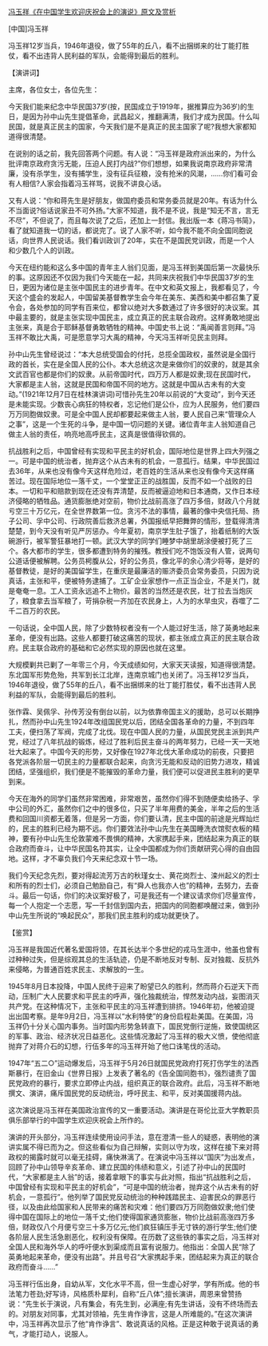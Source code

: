 [冯玉祥《在中国学生欢迎庆祝会上的演说》原文及赏析](https://www.vrrw.net/wx/14516.html)

[中国]冯玉祥

冯玉祥12岁当兵，1946年退役，做了55年的丘八，看不出捆绑来的壮丁能打胜仗，看不出违背人民利益的军队，会能得到最后的胜利。

【演讲词】

主席，各位女士，各位先生：

今天我们能来纪念中华民国37岁(按，民国成立于1919年，据推算应为36岁)的生日，是因为孙中山先生提倡革命，武昌起义，推翻满清，我们才成为民国。什么叫民国，就是真正民主的国家，今天我们是不是真正的民主国家了呢?我想大家都知道得很清楚。

在说别的话之前，我先回答两个问题。有人说：“冯玉祥是政府派出来的，为什么批评南京政府贪污无能，压迫人民打内战?”你们想想，如果我说南京政府非常清廉，没有杀学生，没有捕学生，没有征兵征粮，没有抢米的风潮，……你们看可会有人相信?人家会指着冯玉祥骂，说我不讲良心话。

又有人说：“你和蒋先生是好朋友，做国府委员和常务委员就是20年。有话为什么不当面说?俗话说家丑不可外扬。”大家不知道，我不是不说，我是“知无不言，言无不尽”，不但说了，而且每次说了之后，还加上一封信。我出版一本《蒋冯书简》，看了就知道我一切的话，都说完了。说了人家不听，如今我不能不向全国同胞说话，向世界人民说话。我们看训政训了20年，实在不是国民党训政，而是一个人和少数几个人的训政。

今天在纽约能和这么多中国的青年主人翁们见面，是冯玉祥到美国后第一次最快乐的事。这原因还不仅因为我们今天能在一起，共同来庆祝我们中华民国37岁的生日，更因为诸位是主张中国民主的进步青年。在中文和英文报上，我都看见了，今天这个盛会的发起人，中国留美基督教学生会今年在美东、美西和美中都召集了夏令会，各处参加的同学有百来位，都曾以绝对大多数通过了许多很好的决议案。其中最主要的，就是主张实现中国民主，成立真正的民主联合政府。这样勇敢地提出主张来，真是合于耶稣基督勇敢牺牲的精神。中国史书上说：“禹闻善言则拜。”冯玉祥不敢比大禹，可是愿意学习大禹的精神，今天冯玉祥听见民主则拜。

孙中山先生曾经说过：“本大总统受国会的付托，总揽全国政权，虽然说是全国行政的首长，实在是全国人民的公仆。本大总统这次是来做你们的奴隶的，就是其余文武百官也都是你们的奴隶。从前帝国时代，四万万人都是奴隶;现在民国时代，大家都是主人翁，这就是民国和帝国不同的地方。这就是中国从古未有的大变动。”(1921年12月7日在桂林演讲词)可惜孙先生20年以前说的“大变动”，到今天还是未能实现。少数丧心病狂的特权者，忘记他们是公仆，应为人民服务，他们要四万万同胞做奴隶。可是全中国人民却都要起来做主人翁，要人民自己来“管理众人之事”，这是一个生死的斗争，是中国一切问题的关键。诸位青年主人翁知道自己做主人翁的责任，响亮地高呼民主，这真是很值得钦佩的。

抗战胜利之后，中国曾经有实现和平民主的好机会，国际地位是世界上四大列强之一。可是中国的统治者，抛弃这个从古未有的机会，一意孤行。结果，中华民国过去36年，从来也没有像今天这样危险过，老百姓的生活从来也没有像今天这样痛苦过。现在国际地位一落千丈，一个堂堂正正的战胜国，反而不如一个战败的日本。一切和平和赔款到现在还没有弄清楚，反而被逼迫地和日本通商，又作日本经济侵略的牺牲品。通货膨胀绝对空前，物价比战前高涨了四万多倍，财政八个月就亏空三十万亿元，在全世界数第一位。贪污不法的事情，最著的像中央信托局、扬子公司、孚中公司、行政院善后救济总署，外国报纸早把舞弊的情形，登载得清清楚楚，到今天没有听见严厉惩办。今年夏初，南京学生肚子饿了，抬着纸制的大饭碗游行，被军警狂暴地打一顿。武汉大学的同学们睡梦中胡里胡涂便被打死了三个。各大都市的学生，很多都遭到特务的摧残。教授们吃不饱饭没有人管，说两句公道话便被解聘。公务员枵腹从公，好的公务员，像北平的余心清少将等，是好的基督教徒，是好的美国留学生，在重庆是最廉洁的赈济委员会常务委员，只因为说真话，主张和平，便被特务逮捕了。工矿企业家想作一点正当企业，不是关门，就是奄奄一息。工人工资永远追不上物价。最苦的当然还是农民，壮丁拉去当炮灰了，粮食拿去当军粮了，苛捐杂税一齐加在农民身上，人为的水旱虫灾，吞噬了二千二百万的农民。

一句话说，全中国人民，除了少数特权者没有一个人能过好生活，除了英勇地起来革命，便没有出路。这些人都要打破这痛苦的现状，都主张成立真正的民主联合政府。民主联合政府的基础和它必然实现的原因也就在这里。

大规模剿共已剿了一年零三个月，今天成绩如何，大家天天读报，知道得很清楚。东北国军形势危殆，共军到长江北岸，连南京城门也关闭了。冯玉祥12岁当兵，1946年退役，做了55年的丘八，看不出捆绑来的壮丁能打胜仗，看不出违背人民利益的军队，会能得到最后的胜利。

张作霖、吴佩孚、孙传芳没有倒台以前，以为依靠帝国主义的援助，总可以长期挣扎，然而孙中山先生1924年改组国民党以后，团结全国各革命的力量，不到四年工夫，便扫荡了军阀，完成了北伐。现在中国人民的力量，从国民党民主派到共产党，经过了八年抗战的锻炼，经过了胜利后民主奋斗的两年努力，已经一天一天地壮大起来了。中国今天的形势，又好像在1927年北伐大革命成功的前夜，只要把各党派各阶层一切民主的力量都联合起来，向贪污无能和反动的旧势力进攻，精诚团结，坚强组织，我们便是不能摧毁的革命力量，我们便可以促进民主胜利的更早到来。

今天在海外的同学们虽然非常困难，非常艰苦，虽然你们得不到随便卖给扬子、孚中公司的外汇，虽然你们之中的很多位，只买了半年用费的美金，半年之后的生活费和回国川资都无着落，但是另一方面，你们要认清，民主中国的前途是光辉灿烂的，民主的胜利已经为期不远。你们要效法孙中山先生在美国睡洗衣馆熨衣板的精神，要有孙中山先生伦敦蒙难不畏惧的精神，大家携起手来，团结起来为真正的联合政府而奋斗，让中华民国名符其实，让全中国都成为你们贡献研究心得的自由园地。这样，才不辜负我们今天来纪念双十节一场。

我们今天纪念先烈，要对得起流芳万古的秋瑾女士、黄花岗烈士、滦州起义的烈士和所有的烈士们，必须自己勉励自己，有“舜人也我亦人也”的精神，去努力，去奋斗。最后一句话，你们的决议案好极了，可是我还有一个建议请求你们尽量宣传，每一个人抱定一个志愿，写一千封信到国内去，把国内的同胞都唤醒过来，做到孙中山先生所说的“唤起民众”，那我们民主胜利的成功就更快了。



【鉴赏】

冯玉祥是我国近代著名爱国将领，在其长达半个多世纪的戎马生涯中，他虽也曾有过种种过失，但是综观其总的生活轨迹，仍是不断地反对专制、反对独裁、反抗外来侵略，为普通百姓求民主、求解放的一生。

1945年8月日本投降，中国人民终于迎来了盼望已久的胜利，然而蒋介石逆天下而动，压制广大人民要求和平民主的呼声，强化独裁统治，悍然发动内战，妄图消灭共产党。在这种情况下，主张和平民主的冯玉祥遭到排挤。1946年初，他被迫提出出国考察。是年9月2日，冯玉祥以“水利特使”的身份启程赴美国。在美国，冯玉祥仍十分关心国内事务。当时国内形势急转直下，国民党倒行逆施，致使国统区的军事、政治、经济状况日益恶化。这些情况激起了冯玉祥的极大义愤，使他彻底抛弃了对蒋介石的幻想，行伍多年的冯玉祥开始了他口诛笔伐的活动。

1947年“五二○”运动爆发后，冯玉祥于5月26日就国民党政府打死打伤学生的法西斯暴行，在旧金山《世界日报》上发表了著名的《告全国同胞书》，强烈谴责了国民党政府的暴行，要求立即停止内战，组织真正的联合政府。此后，冯玉祥不断地撰文、演讲，痛斥国民党的反动统治，呼吁民主、和平，反对美国援蒋内战。

这次演说是冯玉祥在美国政治宣传的又一重要活动。演讲是在哥伦比亚大学教职员俱乐部举行的中国学生欢迎庆祝会上所作的。

演讲的开头部分，冯玉祥连续使用设问手法，意在澄清一些人的疑惑，表明他的演讲实属不得已而为之。但这些看似为自己辩解，实则以守为攻，这样在接下来对蒋政权的揭露时就可以毫无挂碍，痛快淋漓了。在演说中冯玉祥以“国庆”为出发点，回顾了孙中山领导辛亥革命、建立民国的伟绩和意义，引述了孙中山的民国时代，“大家都是主人翁”的话，接着拿眼下的事实与此对照，指出“抗战胜利之后，中国曾经有实现和平民主的好机会”，“可是中国的统治者，抛弃这个从古未有的好机会，一意孤行”。他列举了国民党反动统治的种种践踏民主、迫害民众的罪恶行径，以及由此给国家和人民带来的痛苦和灾难：他们要四万万同胞做奴隶;他们使得中国在国际上的地位一落千丈;他们使得国家通货膨胀，物价比战前高涨四万多倍，财政仅八个月便亏空三十多万亿元;他们疯狂镇压手无寸铁的游行学生;他们使各阶层人民生活急剧恶化，权利没有保障。在历数了这些铁的事实之后，冯玉祥对全国人民和海外华人的呼吁便水到渠成而且富有说服力。他指出：全国人民“除了英勇地起来革命，便没有出路”。并且号召“大家携起手来，团结起来为真正的联合政府而奋斗……”

冯玉祥行伍出身，自幼从军，文化水平不高，但一生虚心好学，学有所成。他的书法笔力苍劲;好写诗，风格质朴犀利，自称“丘八体”;擅长演讲，周恩来曾赞扬说：“先生长于演说，凡有集会，有先生到，必满座;有先生讲话，没有不终场而去的。对朋友对同事，尤其对领袖，先生肯作诤言，这是人所难能的。”在这次演讲中，冯玉祥再次显示了他“肯作诤言”、敢说真话的风格。正是这种敢于说真话的勇气，才能打动人，说服人。

